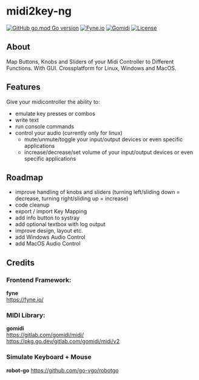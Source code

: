 # midi2key-ng
[![GitHub go.mod Go version](https://img.shields.io/github/go-mod/go-version/m10x/midi2key-ng)](https://golang.org/)
[![Fyne.io](https://img.shields.io/badge/Fyne-v2-blue)](https://fyne.io/)
[![Gomidi](https://img.shields.io/badge/Gomidi-v2-blue)](https://gitlab.com/gomidi/midi/)
[![License](https://img.shields.io/badge/License-Apache%202.0-blue.svg)](https://www.apache.org/licenses/LICENSE-2.0)

## About

Map Buttons, Knobs and Sliders of your Midi Controller to Different Functions. With GUI. Crossplatform for Linux, Windows and MacOS.

## Features
Give your midicontroller the ability to:
- emulate key presses or combos
- write text
- run console commands
- control your audio (currently only for linux)
  - mute/unmute/toggle your input/output devices or even specific applications
  - increase/decrease/set volume of your input/output devices or even specific applications

## Roadmap
- improve handling of knobs and sliders (turning left/sliding down = decrease, turning right/sliding up = increase)
- code cleanup
- export / import Key Mapping
- add info button to systray
- add optional textbox with log output
- improve design, layout etc.
- add Windows Audio Control
- add MacOS Audio Control

## Credits

### Frontend Framework:  
**fyne**  
https://fyne.io/

### MIDI Library:
**gomidi**  
https://gitlab.com/gomidi/midi/ 
https://pkg.go.dev/gitlab.com/gomidi/midi/v2  

### Simulate Keyboard + Mouse
**robot-go**
https://github.com/go-vgo/robotgo
